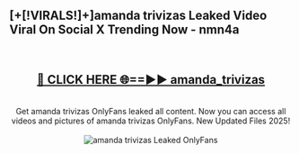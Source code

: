 <h2>[+[!VIRALS!]+]amanda trivizas Leaked Video Viral On Social X Trending Now - nmn4a</h2>
<br>
<div align="center">
<h2><a href="https://libra.edu.pl?amanda_trivizas" rel="nofollow">🔴 CLICK HERE 🌐==►► amanda_trivizas</a></h2>
<br>
Get amanda trivizas OnlyFans leaked all content. Now you can access all videos and pictures of amanda trivizas OnlyFans. New Updated Files 2025!
<br>
<br>
<a href="https://libra.edu.pl?amanda_trivizas" rel="nofollow" data-target="animated-image.originalLink"><img src="https://i.ibb.co.com/WyWwxjT/player-gif2.gif" alt="amanda trivizas Leaked OnlyFans" style="max-width: 100%; display: inline-block;" data-target="animated-image.originalImage"></a>
</div>
<br>